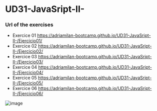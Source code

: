 # UD31-JavaSript-II-

### Url of the exercises

- Exercice 01 https://adriamilan-bootcamp.github.io/UD31-JavaSript-II-/Ejercicio01/
- Exercice 02 https://adriamilan-bootcamp.github.io/UD31-JavaSript-II-/Ejercicio02/
- Exercice 03 https://adriamilan-bootcamp.github.io/UD31-JavaSript-II-/Ejercicio03/
- Exercice 04 https://adriamilan-bootcamp.github.io/UD31-JavaSript-II-/Ejercicio04/
- Exercice 05 https://adriamilan-bootcamp.github.io/UD31-JavaSript-II-/Ejercicio05/
- Exercice 06 https://adriamilan-bootcamp.github.io/UD31-JavaSript-II-/Ejercicio06/

![image](https://user-images.githubusercontent.com/108835310/189109395-1d3b81fa-9992-4234-bc79-ba764b2ab196.png)

